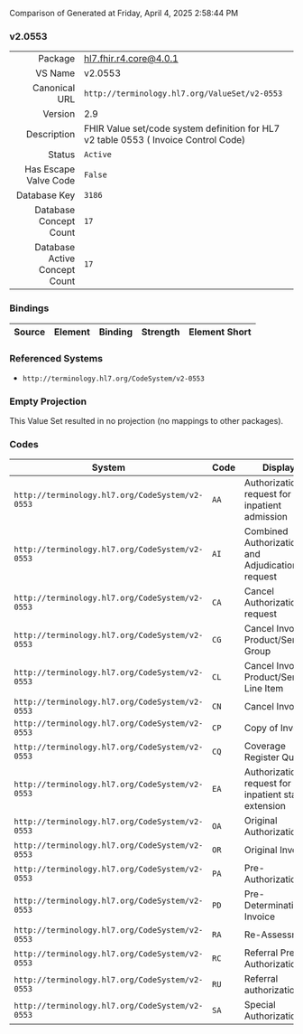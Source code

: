 Comparison of 
Generated at Friday, April 4, 2025 2:58:44 PM

### v2.0553

|      |     |
| ---: | --- |
| Package | hl7.fhir.r4.core@4.0.1 |
| VS Name | v2.0553 |
| Canonical URL | `http://terminology.hl7.org/ValueSet/v2-0553` |
| Version | 2.9 |
| Description | FHIR Value set/code system definition for HL7 v2 table 0553 ( Invoice Control Code) |
| Status | `Active` |
| Has Escape Valve Code | `False` |
| Database Key | `3186` |
| Database Concept Count | `17` |
| Database Active Concept Count | `17` |
### Bindings

| Source | Element | Binding | Strength | Element Short |
| ------ | ------- | ------- | -------- | ------------- |

### Referenced Systems

* `http://terminology.hl7.org/CodeSystem/v2-0553`
### Empty Projection

This Value Set resulted in no projection (no mappings to other packages).

### Codes

| System | Code | Display |
| ------ | ---- | ------- |
| `http://terminology.hl7.org/CodeSystem/v2-0553` | `AA` | Authorization request for inpatient admission |
| `http://terminology.hl7.org/CodeSystem/v2-0553` | `AI` | Combined Authorization and Adjudication request |
| `http://terminology.hl7.org/CodeSystem/v2-0553` | `CA` | Cancel Authorization request |
| `http://terminology.hl7.org/CodeSystem/v2-0553` | `CG` | Cancel Invoice Product/Service Group |
| `http://terminology.hl7.org/CodeSystem/v2-0553` | `CL` | Cancel Invoice Product/Service Line Item |
| `http://terminology.hl7.org/CodeSystem/v2-0553` | `CN` | Cancel Invoice |
| `http://terminology.hl7.org/CodeSystem/v2-0553` | `CP` | Copy of Invoice |
| `http://terminology.hl7.org/CodeSystem/v2-0553` | `CQ` | Coverage Register Query |
| `http://terminology.hl7.org/CodeSystem/v2-0553` | `EA` | Authorization request for inpatient stay extension |
| `http://terminology.hl7.org/CodeSystem/v2-0553` | `OA` | Original Authorization |
| `http://terminology.hl7.org/CodeSystem/v2-0553` | `OR` | Original Invoice |
| `http://terminology.hl7.org/CodeSystem/v2-0553` | `PA` | Pre-Authorization |
| `http://terminology.hl7.org/CodeSystem/v2-0553` | `PD` | Pre-Determination Invoice |
| `http://terminology.hl7.org/CodeSystem/v2-0553` | `RA` | Re-Assessment |
| `http://terminology.hl7.org/CodeSystem/v2-0553` | `RC` | Referral Pre-Authorization |
| `http://terminology.hl7.org/CodeSystem/v2-0553` | `RU` | Referral authorization |
| `http://terminology.hl7.org/CodeSystem/v2-0553` | `SA` | Special Authorization |
